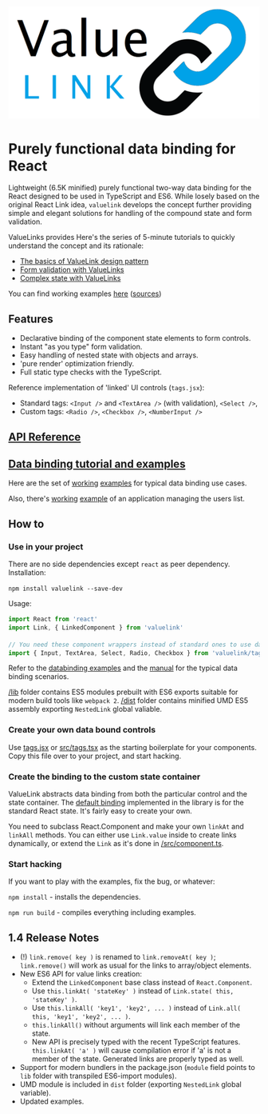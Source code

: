 ![logo](/docs/images/value-link-logo.png) 

# Purely functional data binding for React

Lightweight (6.5K minified) purely functional two-way data binding for the React designed to be used in TypeScript and ES6.
While losely based on the original React Link idea, `valuelink` develops the concept further providing simple and elegant solutions
for handling of the compound state and form validation.

ValueLinks provides Here's the series of 5-minute tutorials to quickly understand the concept and its rationale:

- [The basics of ValueLink design pattern](https://medium.com/@gaperton/managing-state-and-forms-with-react-part-1-12eacb647112#.j7sqgkj88)
- [Form validation with ValueLinks](https://medium.com/@gaperton/react-forms-with-value-links-part-2-validation-9d1ba78f8e49#.nllbm4cr7)
- [Complex state with ValueLinks](https://medium.com/@gaperton/state-and-forms-in-react-part-3-handling-the-complex-state-acf369244d37#.x0fjcxljo)

You can find working examples [here](https://volicon.github.io/NestedLink/) ([sources](/example/src))

## Features

- Declarative binding of the component state elements to form controls.
- Instant "as you type" form validation.
- Easy handling of nested state with objects and arrays.
- 'pure render' optimization friendly.
- Full static type checks with the TypeScript.

Reference implementation of 'linked' UI controls (`tags.jsx`):

- Standard tags: `<Input />` and `<TextArea />` (with validation), `<Select />`,
- Custom tags: `<Radio />`, `<Checkbox />`, `<NumberInput />`

## [API Reference](/docs/api.md)

## [Data binding tutorial and examples](/docs/databinding.md)

Here are the set of [working](https://volicon.github.io/valuelink/databinding.html) [examples](/databinding.html) for typical data binding use cases.

Also, there's [working](https://volicon.github.io/valuelink) [example](/example/userslist.jsx) of an application managing the users list.

## How to

### Use in your project

There are no side dependencies except `react` as peer dependency. Installation:

`npm install valuelink --save-dev`

Usage:

```javascript
import React from 'react'
import Link, { LinkedComponent } from 'valuelink'

// You need these component wrappers instead of standard ones to use data binding.
import { Input, TextArea, Select, Radio, Checkbox } from 'valuelink/tags'
```

Refer to the [databinding examples](/example/src/databinding.jsx) and the [manual](/docs/databinding.md) for the typical data binding scenarios.

[/lib](/lib) folder contains ES5 modules prebuilt with ES6 exports suitable for modern build tools like `webpack 2`.
[/dist](/dist) folder contains minified UMD ES5 assembly exporting `NestedLink` global valiable.

### Create your own data bound controls

Use [tags.jsx](/tags.jsx) or [src/tags.tsx](/src/tags.tsx) as the starting boilerplate for your components.
Copy this file over to your project, and start hacking.

### Create the binding to the custom state container

ValueLink abstracts data binding from both the particular control and the state container. The [default binding](/src/component.ts) implemented
in the library is for the standard React state. It's fairly easy to create your own.

You need to subclass React.Component and make your own `linkAt` and `linkAll` methods.
You can either use `Link.value` inside to create links dynamically, or extend the `Link` as it's done in [/src/component.ts](/src/component.ts).

### Start hacking

If you want to play with the examples, fix the bug, or whatever:

`npm install` - installs the dependencies.

`npm run build` - compiles everything including examples.

## 1.4 Release Notes

- (!) `link.remove( key )` is renamed to `link.removeAt( key )`; `link.remove()` will work as usual for the links to array/object elements.
- New ES6 API for value links creation:
    - Extend the `LinkedComponent` base class instead of `React.Component`.
    - Use `this.linkAt( 'stateKey' )` instead of `Link.state( this, 'stateKey' )`.
    - Use `this.linkAll( 'key1', 'key2', ... )` instead of `Link.all( this, 'key1', 'key2', ... )`.
    - `this.linkAll()` without arguments will link each member of the state.
    - New API is precisely typed with the recent TypeScript features. `this.linkAt( 'a' )` will cause compilation error if 'a' is not a member of the state. Generated links are properly typed as well.
- Support for modern bundlers in the package.json (`module` field points to `lib` folder with transpiled ES6-import modules).
- UMD module is included in `dist` folder (exporting `NestedLink` global variable).
- Updated examples.